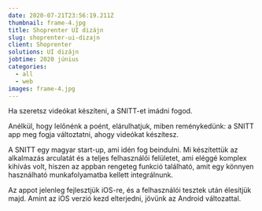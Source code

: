 ```yaml
---
date: 2020-07-21T23:56:19.211Z
thumbnail: frame-4.jpg
title: Shoprenter UI dizájn
slug: shoprenter-ui-dizajn
client: Shoprenter
solutions: UI dizájn
jobtime: 2020 június
categories:
  - all
  - web
images: frame-4.jpg
---
```

Ha szeretsz videókat készíteni, a SNITT-et imádni fogod.

Anélkül, hogy lelőnénk a poént, elárulhatjuk, miben reménykedünk: a SNITT app meg fogja változtatni, ahogy videókat készítesz.

A SNITT egy magyar start-up, ami idén fog beindulni. Mi készítettük az alkalmazás arculatát és a teljes felhasználói felületet, ami eléggé komplex kihívás volt, hiszen az appban rengeteg funkció található, amit egy könnyen használható munkafolyamatba kellett integrálnunk.

Az appot jelenleg fejlesztjük iOS-re, és a felhasználói tesztek után élesítjük majd. Amint az iOS verzió kezd elterjedni, jövünk az Android változattal.